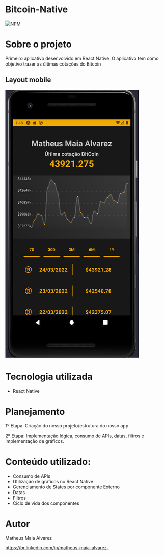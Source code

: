 # Bitcoin-Native
[![NPM](https://img.shields.io/npm/l/react)](https://github.com/MatheusAlvarez/Bitcoin-Native/blob/main/LICENSE) 

# Sobre o projeto
Primeiro aplicativo desenvolvido em React Native. O aplicativo tem como objetivo trazer as últimas cotações do Bitcoin 

## Layout mobile
![Mobile 1](https://github.com/MatheusAlvarez/Bitcoin-Native/blob/main/assets/mobile1.png)

# Tecnologia utilizada
- React Native

#  Planejamento
1º Etapa:
Criação do nosso projeto/estrutura do nosso app

2º Etapa:
Implementação lógica, consumo de APIs, datas, filtros e implementação de gráficos.

# Conteúdo utilizado:
- Consumo de APIs
- Utilização de gráficos no React Native
- Gerenciamento de States por componente Externo
- Datas
- Filtros
- Ciclo de vida dos componentes


# Autor
Matheus Maia Alvarez

https://br.linkedin.com/in/matheus-maia-alvarez-
